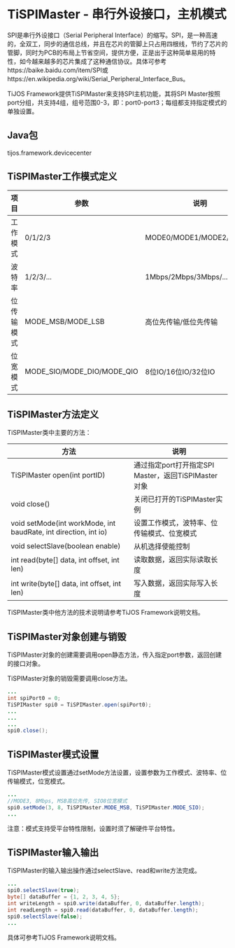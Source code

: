 # TiSPIMaster - 串行外设接口，主机模式

SPI是串行外设接口（Serial Peripheral Interface）的缩写。SPI，是一种高速的，全双工，同步的通信总线，并且在芯片的管脚上只占用四根线，节约了芯片的管脚，同时为PCB的布局上节省空间，提供方便，正是出于这种简单易用的特性，如今越来越多的芯片集成了这种通信协议。具体可参考https://baike.baidu.com/item/SPI或https://en.wikipedia.org/wiki/Serial_Peripheral_Interface_Bus。

TiJOS Framework提供TiSPIMaster来支持SPI主机功能，其将SPI Master按照port分组，共支持4组，组号范围0-3，即：port0-port3；每组都支持指定模式的单独设置。

## Java包
tijos.framework.devicecenter

## TiSPIMaster工作模式定义

| 项目    | 参数                         | 说明                      |
| ----- | -------------------------- | ----------------------- |
| 工作模式  | 0/1/2/3                    | MODE0/MODE1/MODE2/MODE3 |
| 波特率   | 1/2/3/...                  | 1Mbps/2Mbps/3Mbps/...   |
| 位传输模式 | MODE_MSB/MODE_LSB          | 高位先传输/低位先传输             |
| 位宽模式  | MODE_SIO/MODE_DIO/MODE_QIO | 8位IO/16位IO/32位IO        |

## TiSPIMaster方法定义

TiSPIMaster类中主要的方法：

| 方法                                       | 说明                                     |
| ---------------------------------------- | -------------------------------------- |
| TiSPIMaster open(int portID)             | 通过指定port打开指定SPI Master，返回TiSPIMaster对象 |
| void close()                             | 关闭已打开的TiSPIMaster实例                    |
| void setMode(int workMode, int baudRate, int direction, int io) | 设置工作模式，波特率、位传输模式、位宽模式                  |
| void selectSlave(boolean enable)         | 从机选择使能控制                               |
| int read(byte[] data, int offset, int len) | 读取数据，返回实际读取长度                          |
| int write(byte[] data, int offset, int len) | 写入数据，返回实际写入长度                          |

TiSPIMaster类中他方法的技术说明请参考TiJOS Framework说明文档。

## TiSPIMaster对象创建与销毁

TiSPIMaster对象的创建需要调用open静态方法，传入指定port参数，返回创建的接口对象。

TiSPIMaster对象的销毁需要调用close方法。

```java
...
int spiPort0 = 0;
TiSPIMaster spi0 = TiSPIMaster.open(spiPort0);
...
...
...
spi0.close();
```

## TiSPIMaster模式设置

TiSPIMaster模式设置通过setMode方法设置，设置参数为工作模式、波特率、位传输模式，位宽模式。

```java
...
//MODE3, 8Mbps, MSB高位先传, SIO8位宽模式
spi0.setMode(3, 8, TiSPIMaster.MODE_MSB, TiSPIMaster.MODE_SIO); 
...
```

注意：模式支持受平台特性限制，设置时须了解硬件平台特性。

## TiSPIMaster输入输出

TiSPIMaster的输入输出操作通过selectSlave、read和write方法完成。

```java
...
spi0.selectSlave(true);
byte[] dataBuffer = {1, 2, 3, 4, 5};
int writeLength = spi0.write(dataBuffer, 0, dataBuffer.length);
int readLength = spi0.read(dataBuffer, 0, dataBuffer.length);
spi0.selectSlave(false);
...
```

具体可参考TiJOS Framework说明文档。
